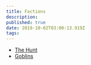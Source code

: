 ```yaml
---
title: Factions
description: 
published: true
date: 2019-10-02T03:00:13.919Z
tags: 
---
```


* [The Hunt](/factions/the-hunt)
* [Goblins](/factions/goblins)